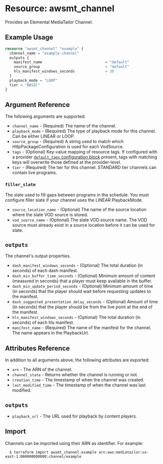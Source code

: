 # Resource: awsmt_channel

Provides an Elemental MediaTailor Channel.

## Example Usage

```terraform
resource "awsmt_channel" "example" {
  channel_name = "example-channel"
  outputs {
    manifest_name                             = "default"
    source_group                              = "default"
    hls_manifest_windows_seconds              = 30
  }
  playback_mode = "LOOP"
  tier = "BASIC"
}
```

## Argument Reference
The following arguments are supported:

* `channel_name` - (Required) The name of the channel.
* `playback_mode` - (Required) The type of playback mode for this channel. Can be either LINEAR or LOOP.
* `source_group` - (Required) A string used to match which HttpPackageConfiguration is used for each VodSource.
* `tags` - (Optional) Key-value mapping of resource tags. If configured with a provider [`default_tags` configuration block](/docs/providers/aws/index.html#default_tags-configuration-block) present, tags with matching keys will overwrite those defined at the provider-level.
* `tier` - (Required)  The tier for this channel. STANDARD tier channels can contain live programs.

### `filler_slate`
The slate used to fill gaps between programs in the schedule. You must configure filler slate if your channel uses the LINEAR PlaybackMode.

* `source_location_name` - (Optional) The name of the source location where the slate VOD source is stored.
* `vod_source_name` - (Optional) The slate VOD source name. The VOD source must already exist in a source location before it can be used for slate.

## `outputs`
The channel's output properties.

* `dash_manifest_windows_seconds` - (Optional) The total duration (in seconds) of each dash manifest.
* `dash_min_buffer_time_seconds` - (Optional) Minimum amount of content (measured in seconds) that a player must keep available in the buffer.
* `dash_min_update_period_seconds` - (Optional) Minimum amount of time (in seconds) that the player should wait before requesting updates to the manifest.
* `dash_suggested_presentation_delay_seconds` - (Optional) Amount of time (in seconds) that the player should be from the live point at the end of the manifest.
* `hls_manifest_windows_seconds` - (Optional) The total duration (in seconds) of each hls manifest.
* `manifest_name` - (Required) The name of the manifest for the channel. The name appears in the PlaybackUrl.

## Attributes Reference
In addition to all arguments above, the following attributes are exported:

* `arn` - The ARN of the channel.
* `channel_state` - Returns whether the channel is running or not.
* `creation_time` - The timestamp of when the channel was created.
* `last_modified_time` - The timestamp of when the channel was last modified.

## `outputs`

* `playback_url` - The URL used for playback by content players.

## Import

Channels can be imported using their ARN as identifier. For example:

```
  $ terraform import awsmt_channel.example arn:aws:mediatailor:us-east-1:000000000000:channel/example
```